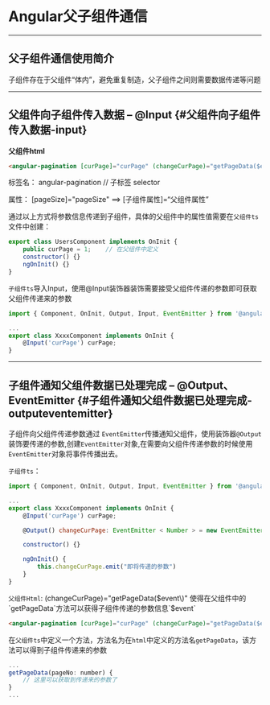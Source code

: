 # Angular父子组件通信

---

## 父子组件通信使用简介

子组件存在于父组件“体内”，避免重复制造，父子组件之间则需要数据传递等问题

---

## 父组件向子组件传入数据 – @Input {#父组件向子组件传入数据-input}

**父组件html**

```html
<angular-pagination [curPage]="curPage" (changeCurPage)="getPageData($event)"></angular-pagination>
```

标签名： angular-pagination // 子标签  selector

属性： \[pageSize\]="pageSize" ==&gt; \[子组件属性\]=“父组件属性”

通过以上方式将参数信息传递到子组件，具体的父组件中的属性值需要在`父组件ts`文件中创建：

```js
export class UsersComponent implements OnInit {
    public curPage = 1;    // 在父组件中定义
    constructor() {}
    ngOnInit() {}
}
```

`子组件ts`导入Input，使用@Input装饰器装饰需要接受父组件传递的参数即可获取父组件传递来的参数

```js
import { Component, OnInit, Output, Input, EventEmitter } from '@angular/core';

...
export class XxxxComponent implements OnInit {
    @Input('curPage') curPage;
}
```

---

## 子组件通知父组件数据已处理完成 – @Output、EventEmitter {#子组件通知父组件数据已处理完成-outputeventemitter}

子组件向父组件传递参数通过 `EventEmitter`传播通知父组件，使用装饰器`@Output`装饰要传递的参数,创建`EventEmitter`对象,在需要向父组件传递参数的时候使用`EventEmitter`对象将事件传播出去。

`子组件ts`：

```js
import { Component, OnInit, Output, Input, EventEmitter } from '@angular/core';

...
export class XxxxComponent implements OnInit {
    @Input('curPage') curPage;

    @Output() changeCurPage: EventEmitter < Number > = new EventEmitter;

    constructor() {}

    ngOnInit() {
        this.changeCurPage.emit("即将传递的参数")
    }
}
```

`父组件Html`: \(changeCurPage\)="getPageData\($event\)" 使得在父组件中的`getPageData`方法可以获得子组件传递的参数信息`$event`

```html
<angular-pagination [curPage]="curPage" (changeCurPage)="getPageData($event)"></angular-pagination>
```

在`父组件ts`中定义一个方法，方法名为在`html`中定义的方法名`getPageData`，该方法可以得到子组件传递来的参数

```js
...
getPageData(pageNo: number) {
    // 这里可以获取到传递来的参数了
}
...
```



